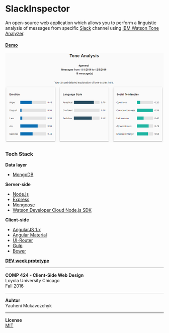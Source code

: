 # SlackInspector
An open-source web application which allows you to perform a linguistic analysis of messages from specific [Slack](https://slack.com/) channel using [IBM Watson Tone Analyzer](https://www.ibm.com/watson/developercloud/tone-analyzer.html).

#### [Demo](https://slackinspector.herokuapp.com/)

![Sample Analysis Result](https://raw.githubusercontent.com/ymukavozchyk/slackinspector/master/sampleAnalysis.png)

### Tech Stack
**Data layer**
* [MongoDB](https://github.com/mongodb/mongo)

**Server-side**
* [Node.js](https://github.com/nodejs/node)
* [Express](https://github.com/expressjs/express)
* [Mongoose](http://mongoosejs.com/)
* [Watson Developer Cloud Node.js SDK](https://github.com/watson-developer-cloud/node-sdk)

**Client-side**
* [AngularJS 1.x](https://github.com/angular/angular.js)
* [Angular Material](https://github.com/angular/material)
* [UI-Router](https://github.com/angular-ui/ui-router)
* [Gulp](https://github.com/gulpjs/gulp)
* [Bower](https://github.com/bower/bower)


[**DEV week prototype**](https://github.com/ymukavozchyk/slackinspector/tree/part-1)

----------
**COMP 424 - Client-Side Web Design**  
Loyola University Chicago  
Fall 2016

----------
**Auhtor**  
Yauheni Mukavozchyk

----------

**License**  
[MIT](https://github.com/ymukavozchyk/slackinspector/blob/master/LICENSE)
